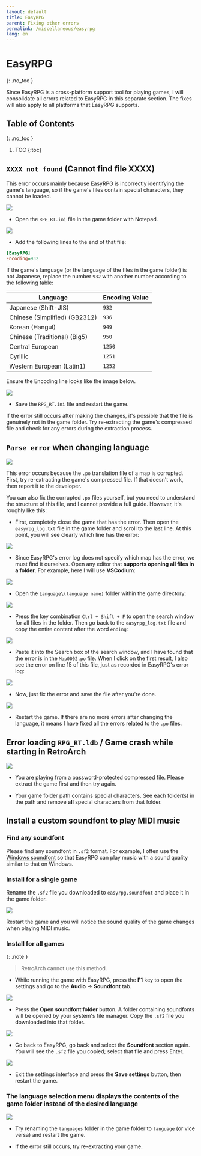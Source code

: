 ```yaml
---
layout: default
title: EasyRPG
parent: Fixing other errors
permalink: /miscellaneous/easyrpg
lang: en
---
```


# EasyRPG
{: .no_toc }

Since EasyRPG is a cross-platform support tool for playing games, I will consolidate all errors related to EasyRPG in this separate section. The fixes will also apply to all platforms that EasyRPG supports.

## Table of Contents
{: .no_toc }

1. TOC
{:toc}

## `XXXX not found` (Cannot find file XXXX)

This error occurs mainly because EasyRPG is incorrectly identifying the game's language, so if the game's files contain special characters, they cannot be loaded.

![](images/image.png)

* Open the `RPG_RT.ini` file in the game folder with Notepad.

![](images/image-1.png)

* Add the following lines to the end of that file:

```ini
[EasyRPG]
Encoding=932
```

If the game's language (or the language of the files in the game folder) is not Japanese, replace the number `932` with another number according to the following table:

| Language | Encoding Value |
| --- | --- |
| Japanese (Shift-JIS) | `932` |
| Chinese (Simplified) (GB2312) | `936` |
| Korean (Hangul) | `949` |
| Chinese (Traditional) (Big5) | `950` |
| Central European | `1250` |
| Cyrillic | `1251` |
| Western European (Latin1) | `1252` |

Ensure the Encoding line looks like the image below.

![](images/image-2.png)

* Save the `RPG_RT.ini` file and restart the game.

If the error still occurs after making the changes, it's possible that the file is genuinely not in the game folder. Try re-extracting the game's compressed file and check for any errors during the extraction process.

## `Parse error` when changing language

![](images/image-3.png)

This error occurs because the `.po` translation file of a map is corrupted. First, try re-extracting the game's compressed file. If that doesn't work, then report it to the developer.

You can also fix the corrupted `.po` files yourself, but you need to understand the structure of this file, and I cannot provide a full guide. However, it's roughly like this:

* First, completely close the game that has the error. Then open the `easyrpg_log.txt` file in the game folder and scroll to the last line. At this point, you will see clearly which line has the error:

![](images/image-4.png)

* Since EasyRPG's error log does not specify which map has the error, we must find it ourselves. Open any editor that **supports opening all files in a folder**. For example, here I will use **VSCodium**:

![](images/image-5.png)

* Open the `Language\(language name)` folder within the game directory:

![](images/image-6.png)

* Press the key combination `Ctrl + Shift + F` to open the search window for all files in the folder. Then go back to the `easyrpg_log.txt` file and copy the entire content after the word `ending`:

![](images/image-7.png)

* Paste it into the Search box of the search window, and I have found that the error is in the `Map0002.po` file. When I click on the first result, I also see the error on line 15 of this file, just as recorded in EasyRPG's error log:

![](images/image-8.png)

* Now, just fix the error and save the file after you're done.

![](images/image-9.png)

* Restart the game. If there are no more errors after changing the language, it means I have fixed all the errors related to the `.po` files.

## Error loading `RPG_RT.ldb` / Game crash while starting in RetroArch

![](images/image-11.png)

* You are playing from a password-protected compressed file. Please extract the game first and then try again.

* Your game folder path contains special characters. See each folder(s) in the path and remove **all** special characters from that folder.

## Install a custom soundfont to play MIDI music

### Find any soundfont

Please find any soundfont in `.sf2` format. For example, I often use the [Windows soundfont](https://musical-artifacts.com/artifacts/713) so that EasyRPG can play music with a sound quality similar to that on Windows.

### Install for a single game

Rename the `.sf2` file you downloaded to `easyrpg.soundfont` and place it in the game folder.

![](images/image-12.png)

Restart the game and you will notice the sound quality of the game changes when playing MIDI music.

### Install for all games

{: .note }
> RetroArch cannot use this method.

* While running the game with EasyRPG, press the **F1** key to open the settings and go to the **Audio** -> **Soundfont** tab.

![](images/image-13.png)

* Press the **Open soundfont folder** button. A folder containing soundfonts will be opened by your system's file manager. Copy the `.sf2` file you downloaded into that folder.

![](images/image-14.png)

* Go back to EasyRPG, go back and select the **Soundfont** section again. You will see the `.sf2` file you copied; select that file and press Enter.

![](images/image-15.png)

* Exit the settings interface and press the **Save settings** button, then restart the game.

### The language selection menu displays the contents of the game folder instead of the desired language

![](images/image-22.png)

* Try renaming the `languages` folder in the game folder to `language` (or vice versa) and restart the game.

* If the error still occurs, try re-extracting your game.